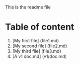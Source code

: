 This is the readme file

# Table of content

1. [My first file] (file1.md)
1. [My second file] (file2.md)
1. [My third file] (file3.md)
1. [A v1 doc.md] (v1/doc.md)
